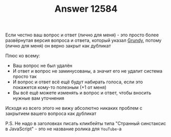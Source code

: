 ﻿---
title: "Answer 12584"
se.owner.user_id: 385375
se.owner.display_name: "EzioMercer"
se.owner.link: "https://ru.meta.stackoverflow.com/users/385375/eziomercer"
se.answer_id: 12584
se.question_id: 12579
se.post_type: answer
se.is_accepted: False
---
<p>Если честно ваш вопрос и ответ (лично для меня) - это просто более развёрнутая версия вопроса и ответа, который указал <a href="https://ru.stackoverflow.com/users/186999/grundy">Grundy</a>, потому (лично для меня) он верно закрыт как дубликат</p>
<p>Плюс ко всему:</p>
<ul>
<li>Ваш вопрос не был удалён</li>
<li>И ответ и вопрос не заминусованы, а значит его не удалит система просто так</li>
<li>И вопрос и ответ всё ещё будут набирать голоса, если это покажется кому-то полезным (+1 от меня)</li>
<li>Вы всё ещё можете изменять и вопрос и ответ, чтобы вносить нужные вам уточнения</li>
</ul>
<p>Исходя из всего этого не вижу абсолютно никаких проблем с закрытием вашего вопроса как дубликат</p>
<p>P.S. Не надо в заголовках писать кликбейты типа &quot;Странный синстаксис в JavaScript&quot; - это не название ролика для <code>YouTube</code>-а</p>
